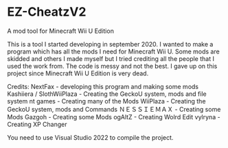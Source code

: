 # EZ-CheatzV2
A mod tool for Minecraft Wii U Edition

This is a tool I started developing in september 2020. I wanted to make a program which has all the mods I need for Minecraft Wii U. Some mods are skidded and others I made myself but I tried crediting all the people that I used the work from. The code is messy and not the best.
I gave up on this project since Minecraft Wii U Edition is very dead.

Credits: NextFax - developing this program and making some mods 
Kashiiera / SlothWiiPlaza - Creating the GeckoU system, mods and file system 
nt games - Creating many of the Mods 
WiiPlaza - Creating the GeckoU system, mods and Commands 
ＮＥＳＳＩＥＭＡＸ - Creating some Mods 
Gazgoh - Creating some Mods 
ogAltZ - Creating Wolrd Edit
vylryna - Creating XP Changer


You need to use Visual Studio 2022 to compile the project.
